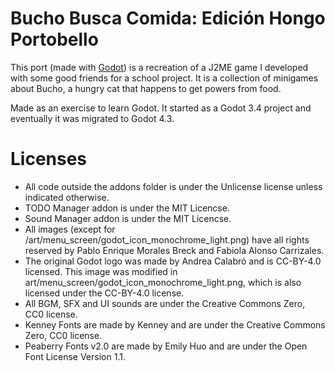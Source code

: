 # Bucho Busca Comida: Edición Hongo Portobello

This port (made with [Godot](https://godotengine.org)) is a recreation of a 
J2ME game I developed with some good friends for a school project. 
It is a collection of minigames about Bucho, a hungry cat that happens to get 
powers from food.

Made as an exercise to learn Godot. It started as a Godot 3.4 project and 
eventually it was migrated to Godot 4.3.

# Licenses

* All code outside the addons folder is under the Unlicense license unless indicated otherwise.
* TODO Manager addon is under the MIT Licencse.
* Sound Manager addon is under the MIT Licencse.
* All images (except for /art/menu_screen/godot_icon_monochrome_light.png) have all rights reserved by Pablo Enrique Morales Breck and Fabiola Alonso Carrizales.
* The original Godot logo was made by Andrea Calabró and is CC-BY-4.0 licensed. This image was modified in art/menu_screen/godot_icon_monochrome_light.png, which is also licensed under the CC-BY-4.0 license.
* All BGM, SFX and UI sounds are under the Creative Commons Zero, CC0 license.
* Kenney Fonts are made by Kenney and are under the Creative Commons Zero, CC0 license.
* Peaberry Fonts v2.0 are made by Emily Huo and are under the Open Font License Version 1.1.
